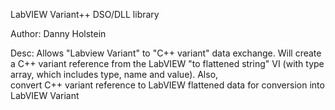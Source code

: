 LabVIEW Variant++ DSO/DLL library

Author:	Danny Holstein

Desc:
Allows "Labview Variant" to "C++ variant" data exchange.  Will create a C++ variant reference
from the LabVIEW "to flattened string" VI (with type array, which includes type, name and value).  Also,  
convert C++ variant reference to LabVIEW flattened data for conversion into LabVIEW Variant
